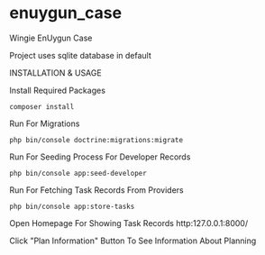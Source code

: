 # enuygun_case
Wingie EnUygun Case

Project uses sqlite database in default

INSTALLATION & USAGE

Install Required Packages
```
composer install
```

Run For Migrations
```
php bin/console doctrine:migrations:migrate
```

Run For Seeding Process For Developer Records
```
php bin/console app:seed-developer
```

Run For Fetching Task Records From Providers
```
php bin/console app:store-tasks
```

Open Homepage For Showing Task Records
http:127.0.0.1:8000/

Click "Plan Information" Button To See Information About Planning